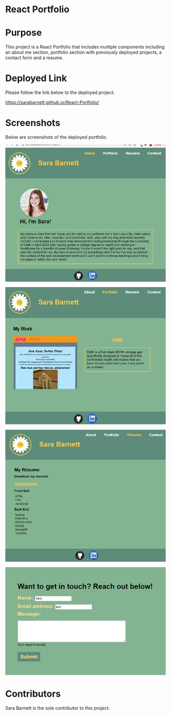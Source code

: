 # React Portfolio

# Purpose 
This project is a React Portfolio that includes multiple components including an about me section, portfolio section with previously deployed projects, a contact form and a resume.


# Deployed Link
Please follow the link below to the deployed project.

https://sarabarnett.github.io/React-Portfolio/

# Screenshots
Below are screenshots of the deployed portfolio.

![Homepage/About](./src/assets/images/about-screenshot.jpg)

![Portfolio](./src/assets/images/portfolio-screenshot.jpg)

![Resume](./src/assets/images/resume-screenshot.jpg)

![Contact form](./src/assets/images/contact-screenshot.jpg)

# Contributors
Sara Barnett is the sole contributor to this project.